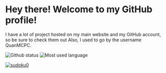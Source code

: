 # Hey there! Welcome to my GitHub profile!

I have a lot of project hosted on my main website and my GitHub account, so be sure to check them out
Also, I used to go by the username QuanMCPC.

<img src="https://github-readme-stats.vercel.app/api?username=sudoku0&theme=dark&show_icons=true&icon_color=ff0000" alt="Github status" style="max-width: 100%; height: auto">
<img src="https://github-readme-stats.vercel.app/api/top-langs/?username=sudoku0&theme=dark&langs_count=10&layout=compact" alt="Most used language" style="max-width: 100%; height: auto">

[![sudoku0](https://discord.c99.nl/widget/theme-1/763377551963717653.png)](https://discord.com/users/763377551963717653)
